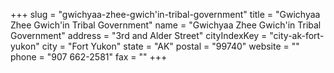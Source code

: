 +++
slug = "gwichyaa-zhee-gwich'in-tribal-government"
title = "Gwichyaa Zhee Gwich'in Tribal Government"
name = "Gwichyaa Zhee Gwich'in Tribal Government"
address = "3rd and Alder Street"
cityIndexKey = "city-ak-fort-yukon"
city = "Fort Yukon"
state = "AK"
postal = "99740"
website = ""
phone = "907 662-2581"
fax = ""
+++
